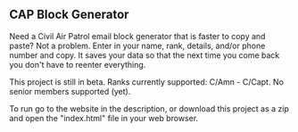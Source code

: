 ## CAP Block Generator

Need a Civil Air Patrol email block generator that is faster to copy and paste? Not a problem. Enter in your name, rank, details, and/or phone number and copy. It saves your data so that the next time you come back you don't have to reenter everything.

This project is still in beta. Ranks currently supported: C/Amn - C/Capt. No senior members supported (yet).

To run go to the website in the description, or download this project as a zip and open the "index.html" file in your web browser.
